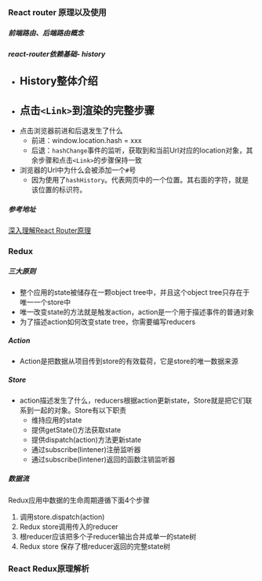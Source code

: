 ### React router 原理以及使用

##### 前端路由、后端路由概念

##### react-router依赖基础- history

-   History整体介绍
    -   
-   点击`<Link>`到渲染的完整步骤
    -   
-   点击浏览器前进和后退发生了什么
    -   前进：window.location.hash = xxx
    -   后退：`hashChange`事件的监听，获取到和当前Url对应的location对象，其余步骤和点击`<Link>`的步骤保持一致
-   浏览器的Url中为什么会被添加一个`#`号
    -   因为使用了`hashHistory`。代表网页中的一个位置。其右面的字符，就是该位置的标识符。

##### 参考地址

[深入理解React Router原理](https://www.jianshu.com/p/53dc287a8020)

###  Redux

##### 三大原则

-   整个应用的state被储存在一颗object tree中，并且这个object tree只存在于唯一一个store中
-   唯一改变state的方法就是触发action，action是一个用于描述事件的普通对象
-   为了描述action如何改变state tree，你需要编写reducers

##### Action

-   Action是把数据从项目传到store的有效载荷，它是store的唯一数据来源

##### Store

-   action描述发生了什么，reducers根据action更新state，Store就是把它们联系到一起的对象。Store有以下职责
    -   维持应用的state
    -   提供getState()方法获取state
    -   提供dispatch(action)方法更新state
    -   通过subscribe(lintener)注册监听器
    -   通过subscribe(lintener)返回的函数注销监听器

##### 数据流

Redux应用中数据的生命周期遵循下面4个步骤

1.  调用store.dispatch(action)
2.  Redux store调用传入的reducer
3.  根reducer应该把多个子reducer输出合并成单一的state树
4.  Redux store 保存了根reducer返回的完整state树

### React Redux原理解析

